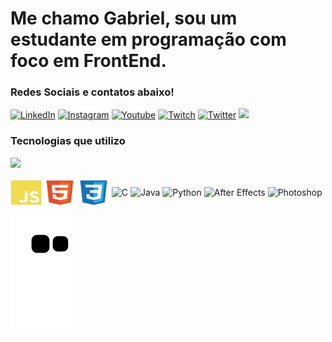 # Me chamo Gabriel, sou um estudante em programação com foco em FrontEnd.

### Redes Sociais e contatos abaixo!
[![LinkedIn](https://img.shields.io/badge/linkedin-%230077B5.svg?style=for-the-badge&logo=linkedin&logoColor=white)](https://www.linkedin.com/in/gabrielmenoncin/)
[![Instagram](https://img.shields.io/badge/Instagram-E4405F?style=for-the-badge&logo=instagram&logoColor=white)](https://www.instagram.com/meno.gabriel1)
[![Youtube](https://img.shields.io/badge/YouTube-FF0000?style=for-the-badge&logo=youtube&logoColor=white)](https://www.youtube.com/Meno21)
[![Twitch](https://img.shields.io/badge/Twitch-9146FF?style=for-the-badge&logo=twitch&logoColor=white)](https://www.twitch.tv/gamenno)
[![Twitter](https://img.shields.io/badge/Twitter-1DA1F2?style=for-the-badge&logo=twitter&logoColor=white)](https://www.youtube.com/Meno21)
<a href = "mailto:gabrielmenoncin38@gmail.com"><img src="https://img.shields.io/badge/-Gmail-%23333?style=for-the-badge&logo=gmail&logoColor=white" target="_blank"></a>

    
### Tecnologias que utilizo
<img src="https://github-readme-stats.vercel.app/api/top-langs/?username=GabrielMeno"/>

</div>
<div style="display: inline_block"><br>
  <img align="center" alt="Js" height="40" width="50" src="https://raw.githubusercontent.com/devicons/devicon/master/icons/javascript/javascript-plain.svg">
  <img align="center" alt="HTML" height="40" width="50" src="https://raw.githubusercontent.com/devicons/devicon/master/icons/html5/html5-original.svg">
  <img align="center" alt="CSS" height="40" width="50" src="https://raw.githubusercontent.com/devicons/devicon/master/icons/css3/css3-original.svg">
  <img align="center" alt="C" height="40" width="50" src="https://cdn.jsdelivr.net/gh/devicons/devicon/icons/c/c-original.svg">
  <img align="center" alt="Java" height="40" width="50" src="https://cdn.jsdelivr.net/gh/devicons/devicon/icons/java/java-original.svg">
  <img align="center" alt="Python" height="40" width="50" src="https://cdn.jsdelivr.net/gh/devicons/devicon/icons/python/python-original.svg"> 
  <img align="center" alt="After Effects" height="40" width="50" src="https://cdn.jsdelivr.net/gh/devicons/devicon/icons/aftereffects/aftereffects-original.svg">
  <img align="center" alt="Photoshop" height="40" width="50" src="https://cdn.jsdelivr.net/gh/devicons/devicon/icons/photoshop/photoshop-plain.svg"> 
</div>
 
![Snake animation](https://github.com/GabrielMeno/GabrielMeno/blob/output/github-contribution-grid-snake.svg)

</div>

